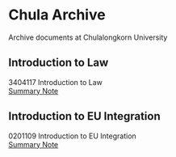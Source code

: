 # Chula Archive
Archive documents at Chulalongkorn University

## Introduction to Law
3404117 Introduction to Law\
[Summary Note](https://github.com/pupipatsk/Chula-Archive/blob/f169cdf05f7d259316606076b90681197af5fa70/Intro%20to%20Law%20-%20Notes.pdf)

## Introduction to EU Integration
0201109 Introduction to EU Integration\
[Summary Note](https://github.com/pupipatsk/Chula-Archive/blob/f169cdf05f7d259316606076b90681197af5fa70/%E0%B8%AB%E0%B8%99%E0%B8%B1%E0%B8%87%E0%B8%AA%E0%B8%B7%E0%B8%AD_%E0%B8%9A%E0%B8%B9%E0%B8%A3%E0%B8%93%E0%B8%B2%E0%B8%81%E0%B8%B2%E0%B8%A3%E0%B8%AA%E0%B8%AB%E0%B8%A0%E0%B8%B2%E0%B8%9E%E0%B8%A2%E0%B8%B8%E0%B9%82%E0%B8%A3%E0%B8%9B-Notes.pdf)